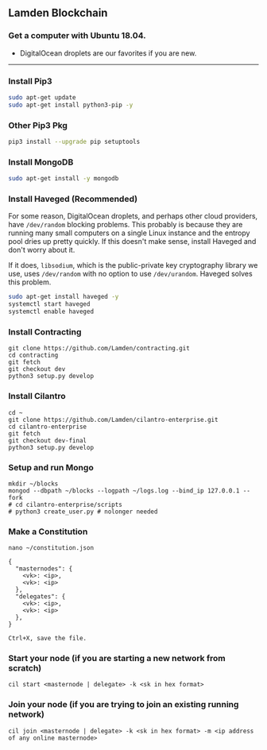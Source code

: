 ## Lamden Blockchain
### Get a computer with Ubuntu 18.04.
* DigitalOcean droplets are our favorites if you are new.

* * *

### Install Pip3
```bash
sudo apt-get update
sudo apt-get install python3-pip -y
```

### Other Pip3 Pkg
```bash
pip3 install --upgrade pip setuptools
```

### Install MongoDB
```bash
sudo apt-get install -y mongodb
```

### Install Haveged (Recommended)
For some reason, DigitalOcean droplets, and perhaps other cloud providers, have `/dev/random` blocking problems. This probably is because they are running many small computers on a single Linux instance and the entropy pool dries up pretty quickly. If this doesn't make sense, install Haveged and don't worry about it.

If it does, `libsodium`, which is the public-private key cryptography library we use, uses `/dev/random` with no option to use `/dev/urandom`. Haveged solves this problem.

```bash
sudo apt-get install haveged -y
systemctl start haveged
systemctl enable haveged
```

### Install Contracting
```
git clone https://github.com/Lamden/contracting.git
cd contracting
git fetch
git checkout dev
python3 setup.py develop
```

### Install Cilantro
```
cd ~
git clone https://github.com/Lamden/cilantro-enterprise.git
cd cilantro-enterprise
git fetch
git checkout dev-final
python3 setup.py develop
```

### Setup and run Mongo
```
mkdir ~/blocks
mongod --dbpath ~/blocks --logpath ~/logs.log --bind_ip 127.0.0.1 --fork
# cd cilantro-enterprise/scripts
# python3 create_user.py # nolonger needed
```

### Make a Constitution
```
nano ~/constitution.json

{
  "masternodes": {
    <vk>: <ip>,
    <vk>: <ip>
  },
  "delegates": {
    <vk>: <ip>,
    <vk>: <ip>
  },
}

Ctrl+X, save the file.
```

### Start your node (if you are starting a new network from scratch)
```
cil start <masternode | delegate> -k <sk in hex format>
```

### Join your node (if you are trying to join an existing running network)
```
cil join <masternode | delegate> -k <sk in hex format> -m <ip address of any online masternode>
```
